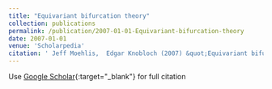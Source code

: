 ```yaml
---
title: "Equivariant bifurcation theory"
collection: publications
permalink: /publication/2007-01-01-Equivariant-bifurcation-theory
date: 2007-01-01
venue: 'Scholarpedia'
citation: ' Jeff Moehlis,  Edgar Knobloch (2007) &quot;Equivariant bifurcation theory.&quot; <i>Scholarpedia</i>. 2, 2511.'
---
```

Use [Google Scholar](https://scholar.google.com/scholar?q=Equivariant+bifurcation+theory){:target="_blank"} for full citation